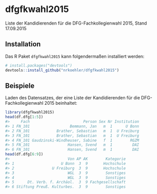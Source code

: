 
<!-- README.md is generated from README.Rmd. Please edit that file -->
dfgfkwahl2015
=============

Liste der Kandidierenden für die DFG-Fachkollegienwahl 2015, Stand 17.09.2015

Installation
------------

Das R Paket `dfgfkwahl2015` kann folgendermaßen installiert werden:

``` r
# install.packages("devtools")
devtools::install_github("nrkoehler/dfgfkwahl2015")
```

Beispiele
---------

Laden des Datensatzes, der eine Liste der Kandidierenden für die DFG-Fachkollegienwahl 2015 beinhaltet:

``` r
library(dfgfkwahl2015)
head(df.dfg[1:5])
#>     Fach                        Person Sex Nr Institution
#> 1 FN_101                  Bemmann, Jan   m  1      U Bonn
#> 2 FN_101            Brather, Sebastian   m  1  U Freiburg
#> 3 FN_101            Brather, Sebastian   m  1  U Freiburg
#> 4 FN_101 Gaudzinski-Windheuser, Sabine   f  1        RGZM
#> 5 FN_101                 Hansen, Svend   m  1         DAI
#> 6 FN_101                 Hansen, Svend   m  1         DAI
head(df.dfg[6:9])
#>                          Von AP AK        Kategorie
#> 1                     U Bonn  3  9       Hochschule
#> 2                 U Freiburg  3  9       Hochschule
#> 3                        WGL  3  9        Sonstiges
#> 4                        WGL  3  9        Sonstiges
#> 5      Dt. Verb. f. Archäol.  3  9 Fachgesellschaft
#> 6 Stiftung Preuß. Kulturbes.  3  9        Sonstiges
```
